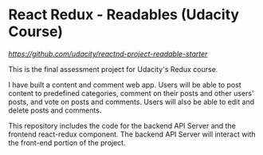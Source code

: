 # React Redux - Readables (Udacity Course)

*https://github.com/udacity/reactnd-project-readable-starter*

This is the final assessment project for Udacity's Redux course.

I have built a content and comment web app. Users will be able to post content to predefined categories, comment on their posts and other users' posts, and vote on posts and comments. Users will also be able to edit and delete posts and comments.

This repository includes the code for the backend API Server and the frontend react-redux component. The backend API Server will interact with the front-end portion of the project.